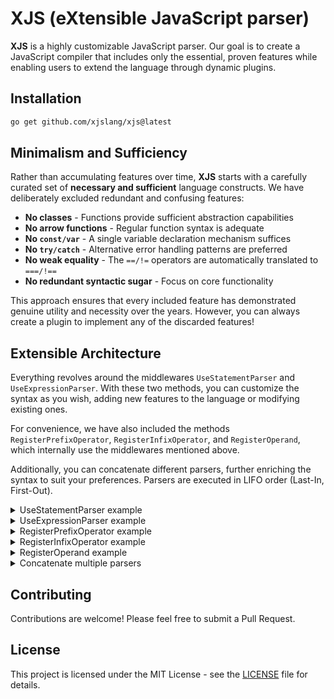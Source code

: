 # XJS (eXtensible JavaScript parser)

**XJS** is a highly customizable JavaScript parser. Our goal is to create a JavaScript compiler that includes only the essential, proven features while enabling users to extend the language through dynamic plugins.

## Installation

```bash
go get github.com/xjslang/xjs@latest
```

## Minimalism and Sufficiency

Rather than accumulating features over time, **XJS** starts with a carefully curated set of **necessary and sufficient** language constructs. We have deliberately excluded redundant and confusing features:

- **No classes** - Functions provide sufficient abstraction capabilities
- **No arrow functions** - Regular function syntax is adequate
- **No `const/var`** - A single variable declaration mechanism suffices
- **No `try/catch`** - Alternative error handling patterns are preferred
- **No weak equality** - The `==/!=` operators are automatically translated to `===/!==`
- **No redundant syntactic sugar** - Focus on core functionality

This approach ensures that every included feature has demonstrated genuine utility and necessity over the years. However, you can always create a plugin to implement any of the discarded features!

## Extensible Architecture

Everything revolves around the middlewares `UseStatementParser` and `UseExpressionParser`. With these two methods, you can customize the syntax as you wish, adding new features to the language or modifying existing ones.

For convenience, we have also included the methods `RegisterPrefixOperator`, `RegisterInfixOperator`, and `RegisterOperand`, which internally use the middlewares mentioned above.

Additionally, you can concatenate different parsers, further enriching the syntax to suit your preferences. Parsers are executed in LIFO order (Last-In, First-Out).

<details>
	<summary>UseStatementParser example</summary>

```go
import (
	"fmt"
	"strings"

	"github.com/xjslang/xjs/ast"
	"github.com/xjslang/xjs/lexer"
	"github.com/xjslang/xjs/token"
)

// Represents a `const` node
type ConstStatement struct {
	Token token.Token
	Name  *ast.Identifier
	Value ast.Expression
}

// Tells the parser how to write a node
func (ls *ConstStatement) WriteTo(b *strings.Builder) {
	b.WriteString("const ")
	ls.Name.WriteTo(b)
	if ls.Value != nil {
		b.WriteRune('=')
		ls.Value.WriteTo(b)
	}
}

func main() {
	input := "const x = 42"
	l := lexer.New(input)
	p := New(l)
	// adds support for the `const` keyword!
	p.UseStatementParser(func(p *Parser, next func() ast.Statement) ast.Statement {
		if p.CurrentToken.Type == token.IDENT && p.CurrentToken.Literal == "const" {
			stmt := &ConstStatement{Token: p.CurrentToken}
			p.NextToken() // moves to identifier token
			stmt.Name = &ast.Identifier{Token: p.CurrentToken, Value: p.CurrentToken.Literal}
			if !p.ExpectToken(token.ASSIGN) { // expects "="
				return nil
			}
			p.NextToken() // moves to value expression
			stmt.Value = p.ParseExpression()
			return stmt
		}
		return next() // otherwise, next!
	})
	ast := p.ParseProgram()
	fmt.Println(ast.String())
	// Output: const x=42
}
```
</details>

<details>
	<summary>UseExpressionParser example</summary>

```go
// ...
```
</details>

<details>
	<summary>RegisterPrefixOperator example</summary>

```go
// ...
```
</details>

<details>
	<summary>RegisterInfixOperator example</summary>

```go
// ...
```
</details>

<details>
	<summary>RegisterOperand example</summary>

```go
import (
	"fmt"
	"strings"

	"github.com/xjslang/xjs/ast"
	"github.com/xjslang/xjs/lexer"
	"github.com/xjslang/xjs/token"
)

// Represents a `PI` literal node
type PiLiteral struct {
	Token token.Token
}

// Tells the parser how to write a node
func (pl *PiLiteral) WriteTo(b *strings.Builder) {
	b.WriteString("Math.PI")
}

func main() {
	input := "let area = PI * r * r"
	l := lexer.New(input)
	p := New(l)
	// adds support for the PI constant!
	p.RegisterOperand("PI", func() ast.Expression {
		return &PiLiteral{Token: p.CurrentToken}
	})
	ast := p.ParseProgram()
	fmt.Println(ast.String())
	// Output: let area=((Math.PI*r)*r)
}
```
</details>

<details>
	<summary>Concatenate multiple parsers</summary>

```go
// ...
```
</details>

## Contributing

Contributions are welcome! Please feel free to submit a Pull Request.

## License

This project is licensed under the MIT License - see the [LICENSE](LICENSE) file for details.
